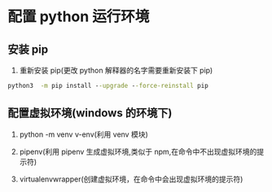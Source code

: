 # 配置 python 运行环境

## 安装 pip

1.  重新安装 pip(更改 python 解释器的名字需要重新安装下 pip)

```cmd
python3  -m pip install --upgrade --force-reinstall pip
```

## 配置虚拟环境(windows 的环境下)

1.  python -m venv v-env(利用 venv 模块)

2.  pipenv(利用 pipenv 生成虚拟环境,类似于 npm,在命令中不出现虚拟环境的提示符)

3.  virtualenvwrapper(创建虚拟环境，在命令中会出现虚拟环境的提示符)

 
